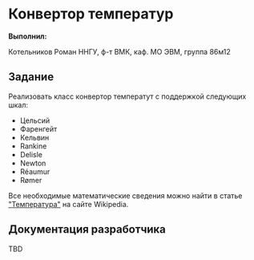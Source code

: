 # Конвертор температур

**Выполнил:**

Котельников Роман
ННГУ, ф-т ВМК, каф. МО ЭВМ, группа 86м12

## Задание

Реализовать класс конвертор температут с поддержкой следующих шкал:

* Цельсий
* Фаренгейт
* Кельвин
* Rankine
* Delisle
* Newton
* Réaumur
* Rømer

Все необходимые математические сведения можно найти в статье
["Температура"](http://ru.wikipedia.org/wiki/%D0%A2%D0%B5%D0%BC%D0%BF%D0%B5%D1%80%D0%B0%D1%82%D1%83%D1%80%D0%B0)
на сайте Wikipedia.

## Документация разработчика

TBD